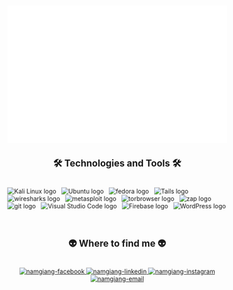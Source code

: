 <!-- NamGiang -->
<a href="#" target="_blank">
  <img src="namgiang.svg" width="1200" alt="namgiang" />
</a>

<h2 align="center">🛠 Technologies and Tools 🛠</h2>
<br>
<!-- https://simpleicons.org/ -->
<span><img src="https://img.shields.io/badge/Kali Linux-282C34?logo=Kali Linux&logoColor=557C94" alt="Kali Linux logo" title="Kali Linux" height="25" /></span>
&nbsp;
<span><img src="https://img.shields.io/badge/Ubuntu-282C34?logo=Ubuntu&logoColor=E95420" alt="Ubuntu logo" title="Ubuntu" height="25" /></span>
&nbsp;
<span><img src="https://img.shields.io/badge/Fedora-282C34?logo=fedora&logoColor=51A2DA" alt="fedora logo" title="fedora" height="25" /></span>
&nbsp;
<span><img src="https://img.shields.io/badge/Tails-282C34?logo=Tails&logoColor=56347C" alt="Tails logo" title="Tails" height="25" /></span>
&nbsp;
<span><img src="https://img.shields.io/badge/WireShark-282C34?logo=WireShark&logoColor=1679A7" alt="wiresharks logo" title="wireshark" height="25" /></span>
&nbsp;
<span><img src="https://img.shields.io/badge/Metasploit-282C34?logo=metasploit&logoColor=2596CD" alt="metasploit logo" title="metasploit" height="25" /></span>
&nbsp;
<span><img src="https://img.shields.io/badge/Tor Browser-282C34?logo=torbrowser&logoColor=7D4698" alt="torbrowser logo" title="torbrowser" height="25" /></span>
&nbsp;
<span><img src="https://img.shields.io/badge/ZAP-282C34?logo=zap&logoColor=00549E" alt="zap logo" title="zap" height="25" /></span>
&nbsp;
<span><img src="https://img.shields.io/badge/git-282C34?logo=git&logoColor=F05032" alt="git logo" title="git" height="25" /></span>
&nbsp;
<span><img src="https://img.shields.io/badge/VS%20Code-282C34?logo=visual-studio-code&logoColor=007ACC" alt="Visual Studio Code logo" title="Visual Studio Code" height="25" /></span>
&nbsp;
<span><img src="https://img.shields.io/badge/Firebase-282C34?logo=firebase&logoColor=FFCA28" alt="Firebase logo" title="Firebase" height="25" /></span>
&nbsp;
<span><img src="https://img.shields.io/badge/WordPress-282C34?logo=wordPress&logoColor=21759B" alt="WordPress logo" title="WordPress" height="25" /></span>
&nbsp;

<br>


<br>
<h2 align="center">👽 Where to find me 👽</h2>
<br>
<!-- https://icons8.com -->
<div align="center">
  <a href="https://www.facebook.com/sad.lee.39566/" target="blank">
    <img src="https://img.icons8.com/bubbles/100/000000/facebook-new.png" alt="namgiang-facebook" />
  </a>
  <a href="https://www.linkedin.com/in/nam-giang-l%C3%AA-1b18252b8/" target="blank">
    <img src="https://img.icons8.com/bubbles/100/000000/linkedin.png" alt="namgiang-linkedin" />
  </a>
  <a href="https://www.instagram.com/namgiang0108/" target="blank">
    <img src="https://img.icons8.com/bubbles/100/000000/instagram.png" alt="namgiang-instagram" />
  </a>
  <a href="goalegiang3@gmail.com" target="top">
    <img src="https://img.icons8.com/bubbles/100/000000/apple-mail.png" alt="namgiang-email" />
  </a>
</div>
<br>


